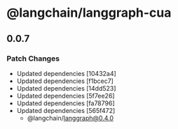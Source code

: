 # @langchain/langgraph-cua

## 0.0.7

### Patch Changes

- Updated dependencies [10432a4]
- Updated dependencies [f1bcec7]
- Updated dependencies [14dd523]
- Updated dependencies [5f7ee26]
- Updated dependencies [fa78796]
- Updated dependencies [565f472]
  - @langchain/langgraph@0.4.0
